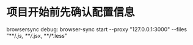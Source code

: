 # 项目开始前先确认配置信息

browsersync debug: browser-sync start --proxy "127.0.0.1:3000" --files "**/*.js, **/*.jsx, **/*.less"
